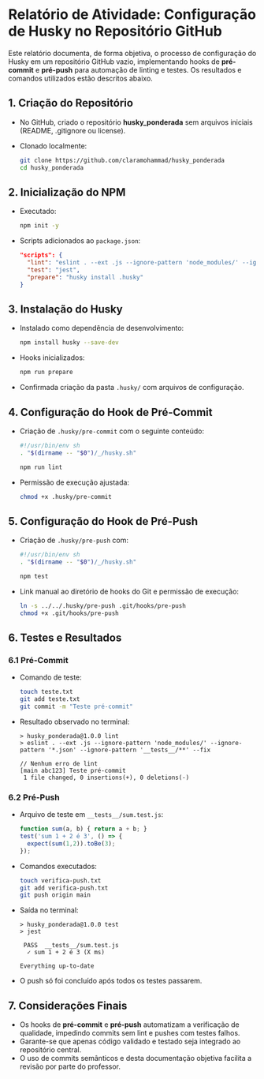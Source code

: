 # Relatório de Atividade: Configuração de Husky no Repositório GitHub

Este relatório documenta, de forma objetiva, o processo de configuração do Husky em um repositório GitHub vazio, implementando hooks de **pré-commit** e **pré-push** para automação de linting e testes. Os resultados e comandos utilizados estão descritos abaixo.

## 1. Criação do Repositório

* No GitHub, criado o repositório **husky\_ponderada** sem arquivos iniciais (README, .gitignore ou license).
* Clonado localmente:

  ```bash
  git clone https://github.com/claramohammad/husky_ponderada
  cd husky_ponderada
  ```

## 2. Inicialização do NPM

* Executado:

  ```bash
  npm init -y
  ```
* Scripts adicionados ao `package.json`:

  ```json
  "scripts": {
    "lint": "eslint . --ext .js --ignore-pattern 'node_modules/' --ignore-pattern '*.json' --ignore-pattern '__tests__/**' --fix",
    "test": "jest",
    "prepare": "husky install .husky"
  }
  ```

## 3. Instalação do Husky

* Instalado como dependência de desenvolvimento:

  ```bash
  npm install husky --save-dev
  ```
* Hooks inicializados:

  ```bash
  npm run prepare
  ```
* Confirmada criação da pasta `.husky/` com arquivos de configuração.

## 4. Configuração do Hook de Pré-Commit

* Criação de `.husky/pre-commit` com o seguinte conteúdo:

  ```sh
  #!/usr/bin/env sh
  . "$(dirname -- "$0")/_/husky.sh"

  npm run lint
  ```
* Permissão de execução ajustada:

  ```bash
  chmod +x .husky/pre-commit
  ```

## 5. Configuração do Hook de Pré-Push

* Criação de `.husky/pre-push` com:

  ```sh
  #!/usr/bin/env sh
  . "$(dirname -- "$0")/_/husky.sh"

  npm test
  ```
* Link manual ao diretório de hooks do Git e permissão de execução:

  ```bash
  ln -s ../../.husky/pre-push .git/hooks/pre-push
  chmod +x .git/hooks/pre-push
  ```

## 6. Testes e Resultados

### 6.1 Pré-Commit

* Comando de teste:

  ```bash
  touch teste.txt
  git add teste.txt
  git commit -m "Teste pré-commit"
  ```
* Resultado observado no terminal:

  ```
  > husky_ponderada@1.0.0 lint
  > eslint . --ext .js --ignore-pattern 'node_modules/' --ignore-pattern '*.json' --ignore-pattern '__tests__/**' --fix

  // Nenhum erro de lint
  [main abc123] Teste pré-commit
   1 file changed, 0 insertions(+), 0 deletions(-)
  ```

### 6.2 Pré-Push

* Arquivo de teste em `__tests__/sum.test.js`:

  ```js
  function sum(a, b) { return a + b; }
  test('sum 1 + 2 é 3', () => {
    expect(sum(1,2)).toBe(3);
  });
  ```
* Comandos executados:

  ```bash
  touch verifica-push.txt
  git add verifica-push.txt
  git push origin main
  ```
* Saída no terminal:

  ```
  > husky_ponderada@1.0.0 test
  > jest

   PASS  __tests__/sum.test.js
    ✓ sum 1 + 2 é 3 (X ms)

  Everything up-to-date
  ```
* O push só foi concluído após todos os testes passarem.

## 7. Considerações Finais

* Os hooks de **pré-commit** e **pré-push** automatizam a verificação de qualidade, impedindo commits sem lint e pushes com testes falhos.
* Garante-se que apenas código validado e testado seja integrado ao repositório central.
* O uso de commits semânticos e desta documentação objetiva facilita a revisão por parte do professor.